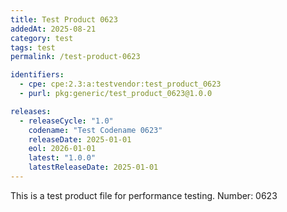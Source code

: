 ```yaml
---
title: Test Product 0623
addedAt: 2025-08-21
category: test
tags: test
permalink: /test-product-0623

identifiers:
  - cpe: cpe:2.3:a:testvendor:test_product_0623
  - purl: pkg:generic/test_product_0623@1.0.0

releases:
  - releaseCycle: "1.0"
    codename: "Test Codename 0623"
    releaseDate: 2025-01-01
    eol: 2026-01-01
    latest: "1.0.0"
    latestReleaseDate: 2025-01-01
---
```


This is a test product file for performance testing. Number: 0623
